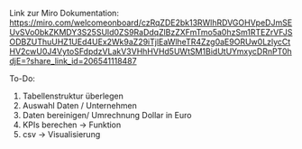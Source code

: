 Link zur Miro Dokumentation: https://miro.com/welcomeonboard/czRqZDE2bk13RWlhRDVGOHVpeDJmSEUvSVo0bkZKMDY3S25SUld0ZS9RaDdqZlBzZXFmTmo5a0hzSm1RTEZrVFJSODBZUThuUHZ1UEd4UEx2Wk9aZ29iTjlEaWlheTR4Zzg0aE9ORUw0LzlycCtHV2cwU0J4VytoSFdpdzVLakV3VHhHVHd5UWtSM1BidUtUYmxycDRnPT0hdjE=?share_link_id=206541118487

To-Do:
1. Tabellenstruktur überlegen
2. Auswahl Daten / Unternehmen
3. Daten bereinigen/ Umrechnung Dollar in Euro
5. KPIs berechen -> Funktion
6. csv -> Visualisierung
